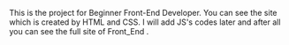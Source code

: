 This is the project for Beginner Front-End Developer. You can see the site which is created by HTML and CSS. 
I will add JS's codes later and after all you can see the full site of Front_End . 
